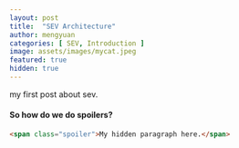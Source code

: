 ```yaml
---
layout: post
title:  "SEV Architecture"
author: mengyuan
categories: [ SEV, Introduction ]
image: assets/images/mycat.jpeg
featured: true
hidden: true
---
```


my first post about sev.

#### So how do we do spoilers?

```html
<span class="spoiler">My hidden paragraph here.</span>
```
